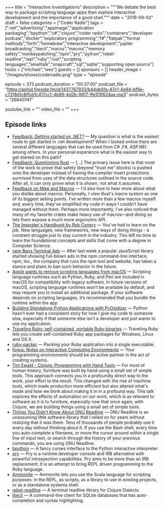 +++
title = "Interactive Investigations"
description = """We debate the best way to package scripting language apps then explore interactive development and the importance of a good shell."""
date = "2019-09-02"
draft = false
categories = ["Coder Radio"]
tags = [".net","advertising","appimage","application packaging","bpython","c#","clojure","coder radio","containers","developer podcast","docker","exploratory programming","f#","flatpak","formal methods","forth","homebrew","interactive development","jupiter broadcasting","litecli","macos","macros","memory safety","monkeypatching","npm","pry","python","rebel-readline","repl","ruby","rust","scripting languages","smalltalk","snapcraft","sql","sqlite","supporting open source"]
hosts = ["michael","wes"]
guests = []
sponsors = []
header_image = "/images/shows/coderradio.png"
type = "episode"

episode = 373
podcast_duration = "00:37:00"
podcast_file = "https://aphid.fireside.fm/d/1437767933/b44de5fa-47c1-4e94-bf9e-c72f8d1c8f5d/fc417cc1-4b99-4d2b-9817-ffe1f3f624ae.mp3"
podcast_bytes = "26640741"

youtube_link = ""
video_file = ""
+++

## Episode links

  * [Feedback: Getting started on .NET?](https://slexy.org/view/s2bssmHTau "Feedback: Getting started on .NET?") — My question is what is the easiest route to get started in .net development? When I looked online there are several different languages that can be used from C# ,F#, ASP.NEt among others. In your personal experience what is the easiest way to get started on this path?
  * [Feedback: Questioning Rust](https://slexy.org/view/s21pB91Mje "Feedback: Questioning Rust") — [...] The primary issue here is that most of the work to prove that safety (beyond "trust me" blocks) is pushed onto the developer instead of having the compiler insert protections surmised from uses of the data structures outlined in the source code. After all, it can only prove what it is shown, not what it assumes.
  * [Feedback on Mike and Macros](https://www.reddit.com/r/CoderRadio/comments/cw5pki/crystal_clear_coder_radio_show_372/eyprsx0/ "Feedback on Mike and Macros") — I'd also love to hear more about what you dislike about macros. Personally, I view Rust's macro system as one of its biggest selling points. I've written more than a few macros myself and, every time, they've simplified my code in ways I couldn't have managed without them. Perhaps more importantly, I've also noticed that many of my favorite crates make heavy use of macros—and doing so lets them expose a much more ergonomic API.
  * [The Imposter's Handbook by Rob Conery](https://www.goodreads.com/book/show/31572054-the-imposter-s-handbook "The Imposter's Handbook by Rob Conery") — You've had to learn on the job. New languages, new frameworks, new ways of doing things - a constant struggle just to stay current in the industry. This left no time to learn the foundational concepts and skills that come with a degree in Computer Science. 
  * [npm Bans Terminal Ads](https://www.zdnet.com/article/npm-bans-terminal-ads/ "npm Bans Terminal Ads") — After last week a popular JavaScript library started showing full-blown ads in the npm command-line interface, npm, Inc., the company that runs the npm tool and website, has taken a stance and plans to ban such behavior in the future. 
  * [Apple wants to remove scripting languages from macOS](https://dev.to/stereobooster/apple-wants-to-remove-scripting-languages-2l0i "Apple wants to remove scripting languages from macOS") — Scripting language runtimes such as Python, Ruby, and Perl are included in macOS for compatibility with legacy software. In future versions of macOS, scripting language runtimes won’t be available by default, and may require you to install an additional package. If your software depends on scripting languages, it’s recommended that you bundle the runtime within the app
  * [Building Standalone Python Applications with PyOxidizer](https://gregoryszorc.com/blog/2019/06/24/building-standalone-python-applications-with-pyoxidizer/ "Building Standalone Python Applications with PyOxidizer") — Python hasn't ever had a consistent story for how I give my code to someone else, especially if that someone else isn't a developer and just wants to use my application. 
  * [Traveling Ruby: self-contained, portable Ruby binaries](https://phusion.github.io/traveling-ruby/ "Traveling Ruby: self-contained, portable Ruby binaries") — Traveling Ruby lets you create self-contained Ruby app packages for Windows, Linux and OS X.
  * [ruby-packer](https://github.com/pmq20/ruby-packer "ruby-packer") — Packing your Ruby application into a single executable. 
  * [fogus: Notes on Interactive Computing Environments](http://blog.fogus.me/2019/04/03/notes-on-interactive-computing-environments/ "fogus: Notes on Interactive Computing Environments") — Your programming environments should be an active partner in the act of creating systems. 
  * [Tim Ewald - Clojure: Programming with Hand Tools](https://www.youtube.com/watch?v=ShEez0JkOFw "Tim Ewald - Clojure: Programming with Hand Tools") — For most of human history, furniture was built by hand using a small set of simple tools. This approach connects you in a profoundly direct way to the work, your effort to the result. This changed with the rise of machine tools, which made production more efficient but also altered what's made and how we think about making it in in a profound way. This talk explores the effects of automation on our work, which is as relevant to software as it is to furniture, especially now that once again, with Clojure, we are building things using a small set of simple tools.
  * [Things You Didn't Know About GNU Readline](https://twobithistory.org/2019/08/22/readline.html "Things You Didn't Know About GNU Readline") — GNU Readline is an unassuming little software library that I relied on for years without realizing that it was there. Tens of thousands of people probably use it every day without thinking about it. If you use the Bash shell, every time you auto-complete a filename, or move the cursor around within a single line of input text, or search through the history of your previous commands, you are using GNU Readline. 
  * [bpython](https://github.com/bpython/bpython "bpython") — A fancy curses interface to the Python interactive interpreter
  * [pry](https://github.com/pry/pry "pry") — Pry is a runtime developer console and IRB alternative with powerful introspection capabilities. Pry aims to be more than an IRB replacement. It is an attempt to bring REPL driven programming to the Ruby language. 
  * [Ammonite](https://ammonite.io/ "Ammonite") — Ammonite lets you use the Scala language for scripting purposes: in the REPL, as scripts, as a library to use in existing projects, or as a standalone systems shell. 
  * [rebel-readline](https://github.com/bhauman/rebel-readline "rebel-readline") — A terminal readline library for Clojure Dialects 
  * [litecli](https://github.com/dbcli/litecli "litecli") — A command-line client for SQLite databases that has auto-completion and syntax highlighting. 

